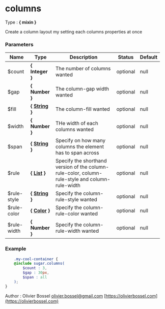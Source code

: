 # columns

<!-- @namespace: sugar.scss.mixin.columns -->

Type : **{ mixin }**


Create a column layout my setting each columns properties at once



### Parameters
Name  |  Type  |  Description  |  Status  |  Default
------------  |  ------------  |  ------------  |  ------------  |  ------------
$count  |  **{ Integer }**  |  The number of columns wanted  |  optional  |  null
$gap  |  **{ Number }**  |  The column-gap width wanted  |  optional  |  null
$fill  |  **{ [String](http://www.sass-lang.com/documentation/file.SASS_REFERENCE.html#sass-script-strings) }**  |  The column-fill wanted  |  optional  |  null
$width  |  **{ Number }**  |  THe width of each columns wanted  |  optional  |  null
$span  |  **{ [String](http://www.sass-lang.com/documentation/file.SASS_REFERENCE.html#sass-script-strings) }**  |  Specify on how many columns the element has to span across  |  optional  |  null
$rule  |  **{ [List](http://www.sass-lang.com/documentation/file.SASS_REFERENCE.html#lists) }**  |  Specify the shorthand version of the column-rule-color, column-rule-style and column-rule-width  |  optional  |  null
$rule-style  |  **{ [String](http://www.sass-lang.com/documentation/file.SASS_REFERENCE.html#sass-script-strings) }**  |  Specify the column-rule-style wanted  |  optional  |  null
$rule-color  |  **{ [Color](http://www.sass-lang.com/documentation/file.SASS_REFERENCE.html#colors) }**  |  Specify the column-rule-color wanted  |  optional  |  null
$rule-width  |  **{ Number }**  |  Specify the column-rule-width wanted  |  optional  |  null

### Example
```scss
	.my-cool-container {
	@include sugar.columns(
		$count : 3,
		$gap : 30px,
		$span : all
	);
}
```
Author : Olivier Bossel [olivier.bossel@gmail.com](mailto:olivier.bossel@gmail.com) [https://olivierbossel.com](https://olivierbossel.com)
